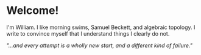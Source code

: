 # Welcome!
I'm William. I like morning swims, Samuel Beckett, and algebraic topology. I write to convince myself that I understand things I clearly do not.

*"...and every attempt is a wholly new start, and a different kind of failure."*